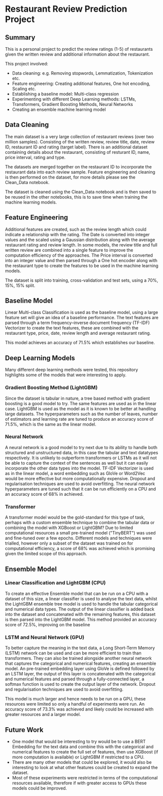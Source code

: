 # Restaurant Review Prediction Project

## Summary
This is a personal project to predict the review ratings (1-5) of restaurants given the written review and additional information about the restaurant.

This project involved:
* Data cleaning: e.g. Removing stopwords, Lemmatization, Tokenization etc.
* Feature engineering: Creating additional features, One hot encoding, Scaling etc.
* Establishing a baseline model: Multi-class regression
* Experimenting with different Deep Learning methods: LSTMs, Transformers, Gradient Boosting Methods, Neural Networks
* Creating an ensemble machine learning model

## Data Cleaning
The main dataset is a very large collection of restaurant reviews (over two million samples). Consisting of the written review, review title, date, review ID, restaurant ID and rating (target label). There is an additional dataset containing details about the restaurant, consisting of resturant ID, name, price interval, rating and type.

The datasets are merged together on the restaurant ID to incorporate the restaurant data into each review sample. Feature engineering and cleaning is then performed on the dataset, for more details please see the Clean_Data notebook.

The dataset is cleaned using the Clean_Data notebook and is then saved to be reused in the other notebooks, this is to save time when training the machine learning models.

## Feature Engineering
Additional features are created, such as the review length which could indicate a relationship with the rating. The Date is converted into integer values and the scaled using a Gaussian distribution along with the average restaurant rating and review length. In some models, the review title and full written review are combined into a single feature to improve the computation efficiency of the approaches. The Price interval is converted into an integer value and then parsed through a One hot encoder along with the restaurant type to create the features to be used in the machine learning models.

The dataset is split into training, cross-validation and test sets, using a 70%, 15%, 15% split.

## Baseline Model
Linear Multi-class Classification is used as the baseline model, using a large feature set will give an idea of a baseline performance. The text features are parsed through a term frequency–inverse document frequency (TF-IDF) Vectorizer to create the text features, these are combined with the restaurant type, price, date, review length and average restaurant rating.

This model achieves an accuracy of 71.5% which establishes our baseline.

## Deep Learning Models
Many different deep learning methods were tested, this repository highlights some of the models that were interesting to apply.

### Gradient Boosting Method (LightGBM)
Since the dataset is tabular in nature, a tree based method with gradient boosting is a good model to try. The same features are used as in the linear case. LightGBM is used as the model as it is known to be better at handling large datasets. The hyperparameters such as the number of leaves, number of estimators and learning rate are tuned to produce an accuracy score of 71.5%, which is the same as the linear model.

### Neural Network
A neural network is a good model to try next due to its ability to handle both structured and unstructured data, in this case the tabular and text datatypes respectively. It is unlikely to outperform transformers or LSTMs as it will not be able to capture the context of the sentences as well but it can easily incorporate the other data types into the model. TF-IDF Vectorizer is used as in the linear model, a word embedding such as GloVe or Word2Vec would be more effective but more computationally expensive. Dropout and regularisation techniques are used to avoid overfitting. The neural network hyperparameters are tuned such that it can be run efficiently on a CPU and an accuracy score of 68% in achieved.

### Transformer
A transformer model would be the gold-standard for this type of task, perhaps with a custom ensemble technique to combine the tabular data or combining the model with XGBoost or LightGBM? Due to limited computational resources a small pre-trained model ("TinyBERT") was used and fine-tuned over a few epochs. Different models and techniques were trialled, however only a subset of the dataset was trained on for computational efficiency, a score of 68% was achieved which is promising given the limited scope of this approach.

## Ensemble Model 

### Linear Classification and LightGBM (CPU)
To create an effective Ensemble model that can be run on a CPU with a dataset of this size, a linear classifier is used to analyse the text data, whilst the LightGBM ensemble tree model is used to handle the tabular categorical and numerical data types. The output of the linear classifier is added back into the dataset and concatenated with the remaining features, this dataset is then parsed into the LightGBM model. This method provided an accuracy score of 72.5%, improving on the baseline

### LSTM and Neural Network (GPU)
To better capture the meaning in the text data, a Long Short-Term Memory (LSTM) network can be used and can be more efficient to train than transformers. They can also be trained alongside another neural network that captures the categorical and numerical features, creating an ensemble model. An pre-trained embedding layer using GloVe is defined followed by an LSTM layer, the output of this layer is concatenated with the categorical and numerical features and parsed through a fully-connected layer, a softmax function is used to create the output layer of the network. Dropout and regularisation techniques are used to avoid overfitting.

This model is much larger and hence needs to be run on a GPU, these resources were limited so only a handful of experiments were run. An accuracy score of 73.3% was achieved and likely could be increased with greater resources and a larger model. 


## Future Work
* One model that would be interesting to try would be to use a BERT Embedding for the text data and combine this with the categorical and numerical features to create the full set of features, then use XGBoost (if more computation is available) or LightGBM if restricted to a CPU.
* There are many other models that could be explored, it would also be interesting to look at what other features could be created to expand the dataset.
* Most of these experiments were restricted in terms of the computational resources available, therefore if with greater access to GPUs these models could be improved.

